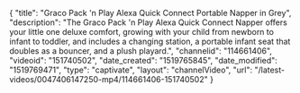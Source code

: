 {
    "title": "Graco Pack 'n Play Alexa Quick Connect Portable Napper in Grey",
    "description": "The Graco Pack 'n Play Alexa Quick Connect Napper offers your little one deluxe comfort, growing with your child from newborn to infant to toddler, and includes a changing station, a portable infant seat that doubles as a bouncer, and a plush playard.",
    "channelid": "114661406",
    "videoid": "151740502",
    "date_created": "1519765845",
    "date_modified": "1519769471",
    "type": "captivate",
    "layout": "channelVideo",
    "url": "\/latest-videos\/0047406147250-mp4\/114661406-151740502"
}
